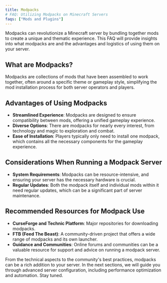 ```yaml
---
title: Modpacks
# FAQ: Utilizing Modpacks on Minecraft Servers
faqs: ["Mods and Plugins"]
---
```


Modpacks can revolutionize a Minecraft server by bundling together mods to create a unique and thematic experience. This FAQ will provide insights into what modpacks are and the advantages and logistics of using them on your server.

## What are Modpacks?

Modpacks are collections of mods that have been assembled to work together, often around a specific theme or gameplay style, simplifying the mod installation process for both server operators and players.

## Advantages of Using Modpacks

- **Streamlined Experience**: Modpacks are designed to ensure compatibility between mods, offering a unified gameplay experience.
- **Diverse Options**: There are modpacks for nearly every interest, from technology and magic to exploration and combat.
- **Ease of Installation**: Players typically only need to install one modpack, which contains all the necessary components for the gameplay experience.

## Considerations When Running a Modpack Server

- **System Requirements**: Modpacks can be resource-intensive, and ensuring your server has the necessary hardware is crucial.
- **Regular Updates**: Both the modpack itself and individual mods within it need regular updates, which can be a significant part of server maintenance.

## Recommended Resources for Modpack Use

- **CurseForge and Technic Platform**: Major repositories for downloading modpacks.
- **FTB (Feed The Beast)**: A community-driven project that offers a wide range of modpacks and its own launcher.
- **Guidance and Communities**: Online forums and communities can be a valuable resource for support and advice on running a modpack server.

From the technical aspects to the community's best practices, modpacks can be a rich addition to your server. In the next sections, we will guide you through advanced server configuration, including performance optimization and automation. Stay tuned.
